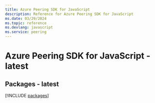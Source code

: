 ```yaml
---
title: Azure Peering SDK for JavaScript
description: Reference for Azure Peering SDK for JavaScript
ms.date: 03/29/2024
ms.topic: reference
ms.devlang: javascript
ms.service: peering
---
```

# Azure Peering SDK for JavaScript - latest
## Packages - latest
[!INCLUDE [packages](peering-index.md)]